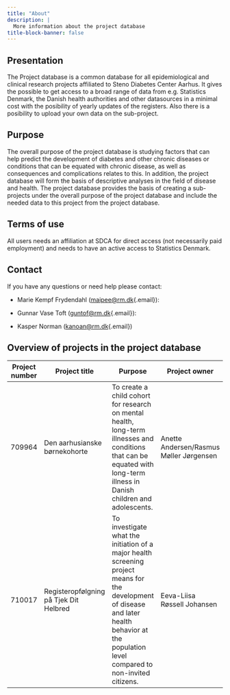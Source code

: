 ```yaml
---
title: "About"
description: |
  More information about the project database
title-block-banner: false
---
```


## Presentation

The Project database is a common database for all epidemiological and clinical research projects affiliated to Steno Diabetes Center Aarhus. 
It gives the possible to get access to a broad range of data from e.g. Statistics Denmark, the Danish health authorities and other datasources in a minimal cost with the posibility of yearly updates of the registers. Also there is a posibility to upload your own data on the sub-project.

## Purpose

The overall purpose of the project database is studying factors that can help predict the development of diabetes and other chronic diseases or conditions that can be equated with chronic disease, as well as consequences and complications relates to this. In addition, the project database will form the basis of descriptive analyses in the field of disease and health.
The project database provides the basis of creating a sub-projects under the overall purpose of the project database and include the needed data to this project from the project database.

## Terms of use
All users needs an affiliation at SDCA for direct access (not necessarily paid employment) and needs to have an active access to Statistics Denmark. 

## Contact

If you have any questions or need help please contact:

-   Marie Kempf Frydendahl
    ([maipee\@rm.dk](mailto:maipee@rm.dk){.email}):
    
-   Gunnar Vase Toft
    ([guntof\@rm.dk](mailto:guntof@rm.dk){.email}):
    
-   Kasper Norman
    ([kanoan\@rm.dk](mailto:kanoan@rm.dk){.email})

## Overview of projects in the project database

| Project number | Project title                  | Purpose                                                                                 | Project owner                           | Contact                             |
| -------------- | ------------------------------ | ----------------------------------------------------------------------------------------|---------------------------------------- |-------------------------------------| 
|  709964        | Den aarhusianske børnekohorte  |   To create a child cohort for research on mental health, long-term illnesses and conditions that can be equated with long-term illness in Danish children and adolescents.                                                                                   | Anette Andersen/Rasmus Møller Jørgensen | Anette.Andersen@rm.dk/rasmujer@rm.dk| 
|  710017        | Registeropfølgning på Tjek Dit Helbred | To investigate what the initiation of a major health screening project means for the development of disease and later health behavior at the population level compared to non-invited citizens.                                                                                         | Eeva-Liisa Røssell Johansen                 | eevjoh@rm.dk                                     |

